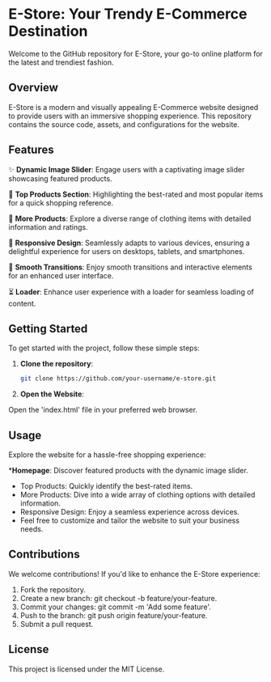 # E-Store: Your Trendy E-Commerce Destination

Welcome to the GitHub repository for E-Store, your go-to online platform for the latest and trendiest fashion.

## Overview

E-Store is a modern and visually appealing E-Commerce website designed to provide users with an immersive shopping experience. This repository contains the source code, assets, and configurations for the website.

## Features

✨ **Dynamic Image Slider**: Engage users with a captivating image slider showcasing featured products.

🌟 **Top Products Section**: Highlighting the best-rated and most popular items for a quick shopping reference.

👗 **More Products**: Explore a diverse range of clothing items with detailed information and ratings.

📱 **Responsive Design**: Seamlessly adapts to various devices, ensuring a delightful experience for users on desktops, tablets, and smartphones.

🔄 **Smooth Transitions**: Enjoy smooth transitions and interactive elements for an enhanced user interface.

⏳ **Loader**: Enhance user experience with a loader for seamless loading of content.

## Getting Started

To get started with the project, follow these simple steps:

1. **Clone the repository**:

   ```bash
   git clone https://github.com/your-username/e-store.git

2. **Open the Website**:

Open the 'index.html' file in your preferred web browser.

## Usage
Explore the website for a hassle-free shopping experience:

***Homepage**: Discover featured products with the dynamic image slider.
* Top Products: Quickly identify the best-rated items.
* More Products: Dive into a wide array of clothing options with detailed information.
* Responsive Design: Enjoy a seamless experience across devices.
* Feel free to customize and tailor the website to suit your business needs.

## Contributions
We welcome contributions! If you'd like to enhance the E-Store experience:

1. Fork the repository.
2. Create a new branch: git checkout -b feature/your-feature.
3. Commit your changes: git commit -m 'Add some feature'.
4. Push to the branch: git push origin feature/your-feature.
5. Submit a pull request.
   
## License
This project is licensed under the MIT License.


